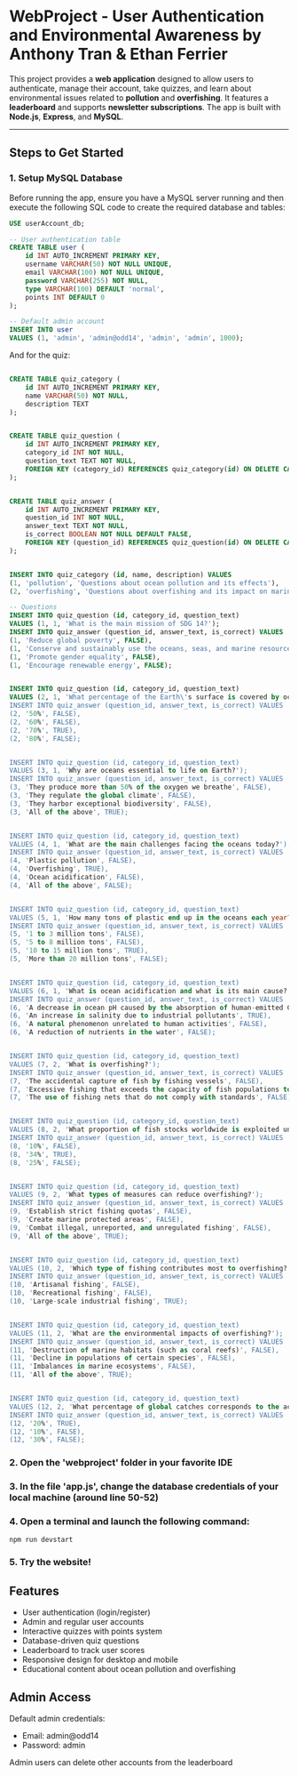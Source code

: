 # WebProject - User Authentication and Environmental Awareness by Anthony Tran & Ethan Ferrier

This project provides a **web application** designed to allow users to authenticate, manage their account, take quizzes, and learn about environmental issues related to **pollution** and **overfishing**. It features a **leaderboard** and supports **newsletter subscriptions**. The app is built with **Node.js**, **Express**, and **MySQL**.

---

## Steps to Get Started

### 1. Setup MySQL Database

Before running the app, ensure you have a MySQL server running and then execute the following SQL code to create the required database and tables:

```sql
USE userAccount_db;

-- User authentication table
CREATE TABLE user (
    id INT AUTO_INCREMENT PRIMARY KEY,
    username VARCHAR(50) NOT NULL UNIQUE,
    email VARCHAR(100) NOT NULL UNIQUE,
    password VARCHAR(255) NOT NULL,
    type VARCHAR(100) DEFAULT 'normal',
    points INT DEFAULT 0
);

-- Default admin account 
INSERT INTO user
VALUES (1, 'admin', 'admin@odd14', 'admin', 'admin', 1000); 
```
And for the quiz: 

```sql

CREATE TABLE quiz_category (
    id INT AUTO_INCREMENT PRIMARY KEY,
    name VARCHAR(50) NOT NULL,
    description TEXT
);


CREATE TABLE quiz_question (
    id INT AUTO_INCREMENT PRIMARY KEY,
    category_id INT NOT NULL,
    question_text TEXT NOT NULL,
    FOREIGN KEY (category_id) REFERENCES quiz_category(id) ON DELETE CASCADE
);


CREATE TABLE quiz_answer (
    id INT AUTO_INCREMENT PRIMARY KEY,
    question_id INT NOT NULL,
    answer_text TEXT NOT NULL,
    is_correct BOOLEAN NOT NULL DEFAULT FALSE,
    FOREIGN KEY (question_id) REFERENCES quiz_question(id) ON DELETE CASCADE
);


INSERT INTO quiz_category (id, name, description) VALUES 
(1, 'pollution', 'Questions about ocean pollution and its effects'),
(2, 'overfishing', 'Questions about overfishing and its impact on marine life');

-- Questions 
INSERT INTO quiz_question (id, category_id, question_text) 
VALUES (1, 1, 'What is the main mission of SDG 14?');
INSERT INTO quiz_answer (question_id, answer_text, is_correct) VALUES 
(1, 'Reduce global poverty', FALSE),
(1, 'Conserve and sustainably use the oceans, seas, and marine resources', TRUE),
(1, 'Promote gender equality', FALSE),
(1, 'Encourage renewable energy', FALSE);


INSERT INTO quiz_question (id, category_id, question_text) 
VALUES (2, 1, 'What percentage of the Earth\'s surface is covered by oceans?');
INSERT INTO quiz_answer (question_id, answer_text, is_correct) VALUES 
(2, '50%', FALSE),
(2, '60%', FALSE),
(2, '70%', TRUE),
(2, '80%', FALSE);


INSERT INTO quiz_question (id, category_id, question_text) 
VALUES (3, 1, 'Why are oceans essential to life on Earth?');
INSERT INTO quiz_answer (question_id, answer_text, is_correct) VALUES 
(3, 'They produce more than 50% of the oxygen we breathe', FALSE),
(3, 'They regulate the global climate', FALSE),
(3, 'They harbor exceptional biodiversity', FALSE),
(3, 'All of the above', TRUE);


INSERT INTO quiz_question (id, category_id, question_text) 
VALUES (4, 1, 'What are the main challenges facing the oceans today?');
INSERT INTO quiz_answer (question_id, answer_text, is_correct) VALUES 
(4, 'Plastic pollution', FALSE),
(4, 'Overfishing', TRUE),
(4, 'Ocean acidification', FALSE),
(4, 'All of the above', FALSE);


INSERT INTO quiz_question (id, category_id, question_text) 
VALUES (5, 1, 'How many tons of plastic end up in the oceans each year?');
INSERT INTO quiz_answer (question_id, answer_text, is_correct) VALUES 
(5, '1 to 3 million tons', FALSE),
(5, '5 to 8 million tons', FALSE),
(5, '10 to 15 million tons', TRUE),
(5, 'More than 20 million tons', FALSE);


INSERT INTO quiz_question (id, category_id, question_text) 
VALUES (6, 1, 'What is ocean acidification and what is its main cause?');
INSERT INTO quiz_answer (question_id, answer_text, is_correct) VALUES 
(6, 'A decrease in ocean pH caused by the absorption of human-emitted CO₂', FALSE),
(6, 'An increase in salinity due to industrial pollutants', TRUE),
(6, 'A natural phenomenon unrelated to human activities', FALSE),
(6, 'A reduction of nutrients in the water', FALSE);


INSERT INTO quiz_question (id, category_id, question_text) 
VALUES (7, 2, 'What is overfishing?');
INSERT INTO quiz_answer (question_id, answer_text, is_correct) VALUES 
(7, 'The accidental capture of fish by fishing vessels', FALSE),
(7, 'Excessive fishing that exceeds the capacity of fish populations to replenish', TRUE),
(7, 'The use of fishing nets that do not comply with standards', FALSE);


INSERT INTO quiz_question (id, category_id, question_text) 
VALUES (8, 2, 'What proportion of fish stocks worldwide is exploited unsustainably?');
INSERT INTO quiz_answer (question_id, answer_text, is_correct) VALUES 
(8, '10%', FALSE),
(8, '34%', TRUE),
(8, '25%', FALSE);


INSERT INTO quiz_question (id, category_id, question_text) 
VALUES (9, 2, 'What types of measures can reduce overfishing?');
INSERT INTO quiz_answer (question_id, answer_text, is_correct) VALUES 
(9, 'Establish strict fishing quotas', FALSE),
(9, 'Create marine protected areas', FALSE),
(9, 'Combat illegal, unreported, and unregulated fishing', FALSE),
(9, 'All of the above', TRUE);


INSERT INTO quiz_question (id, category_id, question_text) 
VALUES (10, 2, 'Which type of fishing contributes most to overfishing?');
INSERT INTO quiz_answer (question_id, answer_text, is_correct) VALUES 
(10, 'Artisanal fishing', FALSE),
(10, 'Recreational fishing', FALSE),
(10, 'Large-scale industrial fishing', TRUE);


INSERT INTO quiz_question (id, category_id, question_text) 
VALUES (11, 2, 'What are the environmental impacts of overfishing?');
INSERT INTO quiz_answer (question_id, answer_text, is_correct) VALUES 
(11, 'Destruction of marine habitats (such as coral reefs)', FALSE),
(11, 'Decline in populations of certain species', FALSE),
(11, 'Imbalances in marine ecosystems', FALSE),
(11, 'All of the above', TRUE);


INSERT INTO quiz_question (id, category_id, question_text) 
VALUES (12, 2, 'What percentage of global catches corresponds to the accidental capture of non-target species (bycatch)?');
INSERT INTO quiz_answer (question_id, answer_text, is_correct) VALUES 
(12, '20%', TRUE),
(12, '10%', FALSE),
(12, '30%', FALSE);
```

### 2. Open the 'webproject' folder in your favorite IDE

### 3. In the file 'app.js', change the database credentials of your local machine (around line 50-52)

### 4. Open a terminal and launch the following command:

```
npm run devstart
```

### 5. Try the website!

## Features

- User authentication (login/register)
- Admin and regular user accounts
- Interactive quizzes with points system
- Database-driven quiz questions
- Leaderboard to track user scores
- Responsive design for desktop and mobile
- Educational content about ocean pollution and overfishing

## Admin Access

Default admin credentials:
- Email: admin@odd14
- Password: admin

Admin users can delete other accounts from the leaderboard